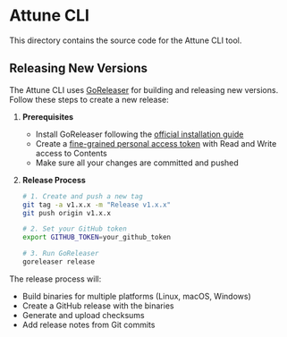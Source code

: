 # Attune CLI

This directory contains the source code for the Attune CLI tool.

## Releasing New Versions

The Attune CLI uses [GoReleaser](https://goreleaser.com/) for building and releasing new versions. Follow these steps to create a new release:

1. **Prerequisites**
   - Install GoReleaser following the [official installation guide](https://goreleaser.com/install/)
   - Create a [fine-grained personal access token](https://github.com/settings/tokens?type=beta) with Read and Write access to Contents
   - Make sure all your changes are committed and pushed

2. **Release Process**
   ```bash
   # 1. Create and push a new tag
   git tag -a v1.x.x -m "Release v1.x.x"
   git push origin v1.x.x

   # 2. Set your GitHub token
   export GITHUB_TOKEN=your_github_token

   # 3. Run GoReleaser
   goreleaser release
   ```

The release process will:
- Build binaries for multiple platforms (Linux, macOS, Windows)
- Create a GitHub release with the binaries
- Generate and upload checksums
- Add release notes from Git commits